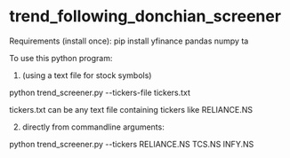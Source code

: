 # trend_following_donchian_screener

Requirements (install once):
pip install yfinance pandas numpy ta


To use this python program:
1. (using a text file for stock symbols)

  python trend_screener.py --tickers-file tickers.txt

  tickers.txt can be any text file containing tickers like RELIANCE.NS

2. directly from commandline arguments:

  python trend_screener.py --tickers RELIANCE.NS TCS.NS INFY.NS